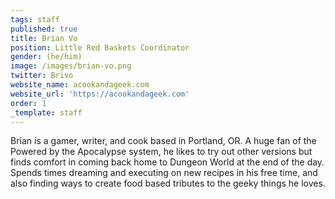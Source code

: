 ```yaml
---
tags: staff
published: true
title: Brian Vo
position: Little Red Baskets Coordinator
gender: (he/him)
image: /images/brian-vo.png
twitter: Brivo
website_name: acookandageek.com
website_url: 'https://acookandageek.com'
order: 1
_template: staff
---
```


Brian is a gamer, writer, and cook based in Portland, OR. A huge fan of the Powered by the Apocalypse system, he likes to try out other versions but finds comfort in coming back home to Dungeon World at the end of the day. Spends times dreaming and executing on new recipes in his free time, and also finding ways to create food based tributes to the geeky things he loves.
